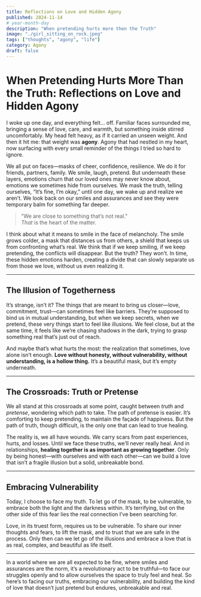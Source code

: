 ```yaml
---
title: Reflections on Love and Hidden Agony
published: 2024-11-14 
# year-month-day
description: "When pretending hurts more then the Truth"
image: "./girl_sitting_on_rock.jpeg"
tags: ["thoughts", "agony", "life"]
category: Agony
draft: false
---
```



# When Pretending Hurts More Than the Truth: Reflections on Love and Hidden Agony

I woke up one day, and everything felt… off. Familiar faces surrounded me, bringing a sense of love, care, and warmth, but something inside stirred uncomfortably. My head felt heavy, as if it carried an unseen weight. And then it hit me: that weight was **agony**. Agony that had nestled in my heart, now surfacing with every small reminder of the things I tried so hard to ignore.

We all put on faces—masks of cheer, confidence, resilience. We do it for friends, partners, family. We smile, laugh, pretend. But underneath these layers, emotions churn that our loved ones may never know about, emotions we sometimes hide from ourselves. We mask the truth, telling ourselves, “It’s fine, I’m okay,” until one day, we wake up and realize we aren’t. We look back on our smiles and assurances and see they were temporary balm for something far deeper.

> "We are close to something that’s not real."  
> *That* is the heart of the matter.

I think about what it means to smile in the face of melancholy. The smile grows colder, a mask that distances us from others, a shield that keeps us from confronting what’s real. We think that if we keep smiling, if we keep pretending, the conflicts will disappear. But the truth? They won’t. In time, these hidden emotions harden, creating a divide that can slowly separate us from those we love, without us even realizing it.

---

## The Illusion of Togetherness

It’s strange, isn’t it? The things that are meant to bring us closer—love, commitment, trust—can sometimes feel like barriers. They’re supposed to bind us in mutual understanding, but when we keep secrets, when we pretend, these very things start to feel like illusions. We feel close, but at the same time, it feels like we’re chasing shadows in the dark, trying to grasp something real that’s just out of reach.

And maybe that’s what hurts the most: the realization that sometimes, love alone isn’t enough. **Love without honesty, without vulnerability, without understanding, is a hollow thing.** It’s a beautiful mask, but it’s empty underneath.

---

## The Crossroads: Truth or Pretense

We all stand at this crossroads at some point, caught between *truth* and *pretense*, wondering which path to take. The path of pretense is easier. It’s comforting to keep pretending, to maintain the façade of happiness. But the path of truth, though difficult, is the only one that can lead to true healing.

The reality is, we all have wounds. We carry scars from past experiences, hurts, and losses. Until we face these truths, we’ll never really heal. And in relationships, **healing together is as important as growing together**. Only by being honest—with ourselves and with each other—can we build a love that isn’t a fragile illusion but a solid, unbreakable bond.

---

## Embracing Vulnerability

Today, I choose to face my truth. To let go of the mask, to be vulnerable, to embrace both the light and the darkness within. It’s terrifying, but on the other side of this fear lies the real connection I’ve been searching for.

Love, in its truest form, requires us to be vulnerable. To share our inner thoughts and fears, to lift the mask, and to trust that we are safe in the process. Only then can we let go of the illusions and embrace a love that is as real, complex, and beautiful as life itself.

---

In a world where we are all expected to be fine, where smiles and assurances are the norm, it’s a revolutionary act to be truthful—to face our struggles openly and to allow ourselves the space to truly feel and heal. So here’s to facing our truths, embracing our vulnerability, and building the kind of love that doesn’t just pretend but endures, unbreakable and real.
